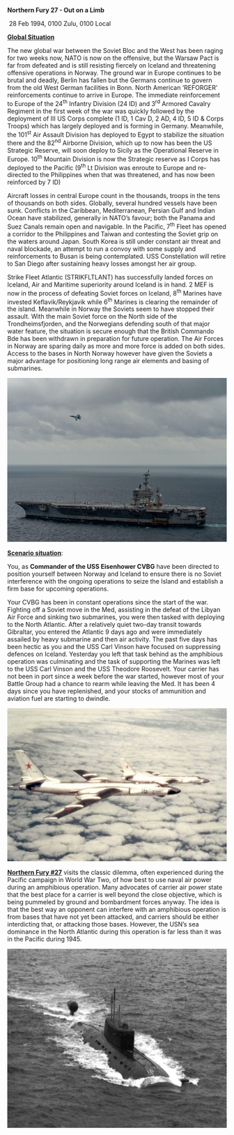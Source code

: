 **Northern Fury 27 - Out on a Limb**

 28 Feb 1994, 0100 Zulu, 0100 Local

**<u>Global Situation</u>**

The new global war between the Soviet Bloc and the West has been raging
for two weeks now, NATO is now on the offensive, but the Warsaw Pact is
far from defeated and is still resisting fiercely on Iceland and
threatening offensive operations in Norway. The ground war in Europe
continues to be brutal and deadly, Berlin has fallen but the Germans
continue to govern from the old West German facilities in Bonn. North
American ‘REFORGER’ reinforcements continue to arrive in Europe. The
immediate reinforcement to Europe of the 24<sup>th</sup> Infantry
Division (24 ID) and 3<sup>rd</sup> Armored Cavalry Regiment in the
first week of the war was quickly followed by the deployment of III US
Corps complete (1 ID, 1 Cav D, 2 AD, 4 ID, 5 ID & Corps Troops) which
has largely deployed and is forming in Germany. Meanwhile, the
101<sup>st</sup> Air Assault Division has deployed to Egypt to stabilize
the situation there and the 82<sup>nd</sup> Airborne Division, which up
to now has been the US Strategic Reserve, will soon deploy to Sicily as
the Operational Reserve in Europe. 10<sup>th</sup> Mountain Division is
now the Strategic reserve as I Corps has deployed to the Pacific
(9<sup>th</sup> Lt Division was enroute to Europe and re-directed to the
Philippines when that was threatened, and has now been reinforced by 7
ID)

Aircraft losses in central Europe count in the thousands, troops in the
tens of thousands on both sides. Globally, several hundred vessels have
been sunk. Conflicts in the Caribbean, Mediterranean, Persian Gulf and
Indian Ocean have stabilized, generally in NATO’s favour; both the
Panama and Suez Canals remain open and navigable. In the Pacific,
7<sup>th</sup> Fleet has opened a corridor to the Philippines and Taiwan
and contesting the Soviet grip on the waters around Japan. South Korea
is still under constant air threat and naval blockade, an attempt to run
a convoy with some supply and reinforcements to Busan is being
contemplated. USS Constellation will retire to San Diego after
sustaining heavy losses amongst her air group.

Strike Fleet Atlantic (STRIKFLTLANT) has successfully landed forces on
Iceland, Air and Maritime superiority around Iceland is in hand. 2 MEF
is now in the process of defeating Soviet forces on Iceland,
8<sup>th</sup> Marines have invested Keflavik/Reykjavik while
6<sup>th</sup> Marines is clearing the remainder of the island.
Meanwhile in Norway the Soviets seem to have stopped their assault. With
the main Soviet force on the North side of the Trondheimsfjorden, and
the Norwegians defending south of that major water feature, the
situation is secure enough that the British Commando Bde has been
withdrawn in preparation for future operation. The Air Forces in Norway
are sparing daily as more and more force is added on both sides. Access
to the bases in North Norway however have given the Soviets a major
advantage for positioning long range air elements and basing of
submarines.

<img src="/assets\images\aar\nf\nfpart2\nf27\image1.jpeg" style="width:6.5in;height:3.91806in" alt="Carrier USS Dwight D. Eisenhower Underway Ahead of Double-Pump Deployment - USNI News" />

**<u>Scenario situation</u>**:

You, as **Commander of the USS Eisenhower CVBG** have been directed to
position yourself between Norway and Iceland to ensure there is no
Soviet interference with the ongoing operations to seize the Island and
establish a firm base for upcoming operations.

Your CVBG has been in constant operations since the start of the war.
Fighting off a Soviet move in the Med, assisting in the defeat of the
Libyan Air Force and sinking two submarines, you were then tasked with
deploying to the North Atlantic. After a relatively quiet two-day
transit towards Gibraltar, you entered the Atlantic 9 days ago and were
immediately assailed by heavy submarine and then air activity. The past
five days has been hectic as you and the USS Carl Vinson have focused on
suppressing defences on Iceland. Yesterday you left that task behind as
the amphibious operation was culminating and the task of supporting the
Marines was left to the USS Carl Vinson and the USS Theodore Roosevelt.
Your carrier has not been in port since a week before the war started,
however most of your Battle Group had a chance to rearm while leaving
the Med. It has been 4 days since you have replenished, and your stocks
of ammunition and aviation fuel are starting to dwindle.

<img src="/assets\images\aar\nf\nfpart2\nf27\image2.jpeg" style="width:6.5in;height:3.65625in" alt="The story of the formation of 75 Tu-16 Badger bombers that avoided collision after flying through thick clouds at 990ft during the May Day Parade in Red Square - The Aviation Geek Club" />

**<u>Northern Fury \#27</u>** visits the classic dilemma, often
experienced during the Pacific campaign in World War Two, of how best to
use naval air power during an amphibious operation. Many advocates of
carrier air power state that the best place for a carrier is well beyond
the close objective, which is being pummeled by ground and bombardment
forces anyway. The idea is that the best way an opponent can interfere
with an amphibious operation is from bases that have not yet been
attacked, and carriers should be either interdicting that, or attacking
those bases. However, the USN’s sea dominance in the North Atlantic
during this operation is far less than it was in the Pacific during
1945.

<img src="/assets\images\aar\nf\nfpart2\nf27\image3.jpeg" style="width:6.5in;height:4.28125in" alt="Sierra-class submarine - Wikipedia" />

